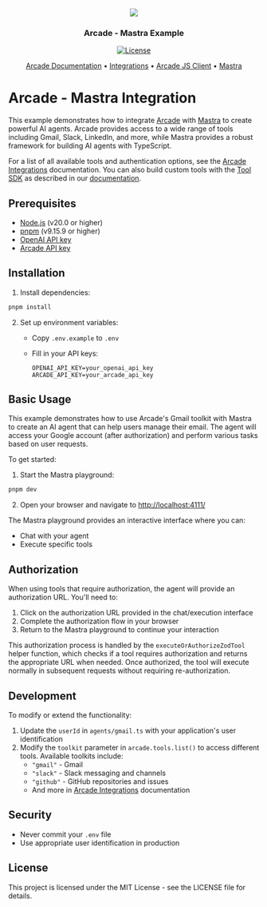 <h3 align="center">
  <a name="readme-top"></a>
  <img
    src="https://docs.arcade.dev/images/logo/arcade-logo.png"
  >
</h3>
<div align="center">
  <h3>Arcade - Mastra Example</h3>
    <a href="https://github.com/your-organization/agents-arcade/blob/main/LICENSE">
  <img src="https://img.shields.io/badge/License-MIT-yellow.svg" alt="License">
</a>
<p align="center">
    <a href="https://docs.arcade.dev" target="_blank">Arcade Documentation</a> •
    <a href="https://docs.arcade.dev/toolkits" target="_blank">Integrations</a> •
    <a href="https://github.com/ArcadeAI/arcade-js" target="_blank">Arcade JS Client</a> •
    <a href="https://github.com/mastra-ai/mastra" target="_blank">Mastra</a>
</p>
</div>

# Arcade - Mastra Integration

This example demonstrates how to integrate [Arcade](https://docs.arcade.dev) with [Mastra](https://mastra.ai/en/docs) to create powerful AI agents. Arcade provides access to a wide range of tools including Gmail, Slack, LinkedIn, and more, while Mastra provides a robust framework for building AI agents with TypeScript.

For a list of all available tools and authentication options, see the [Arcade Integrations](https://docs.arcade.dev/toolkits) documentation. You can also build custom tools with the [Tool SDK](https://github.com/ArcadeAI/arcade-ai) as described in our [documentation](https://docs.arcade.dev/home/build-tools/create-a-toolkit).

## Prerequisites

- [Node.js](https://nodejs.org/en/download/) (v20.0 or higher)
- [pnpm](https://pnpm.io/installation) (v9.15.9 or higher)
- [OpenAI API key](https://platform.openai.com/account/api-keys)
- [Arcade API key](https://docs.arcade.dev/home/api-keys)

## Installation

1. Install dependencies:

```bash
pnpm install
```

2. Set up environment variables:
   - Copy `.env.example` to `.env`
   - Fill in your API keys:

     ```
     OPENAI_API_KEY=your_openai_api_key
     ARCADE_API_KEY=your_arcade_api_key
     ```

## Basic Usage

This example demonstrates how to use Arcade's Gmail toolkit with Mastra to create an AI agent that can help users manage their email. The agent will access your Google account (after authorization) and perform various tasks based on user requests.

To get started:

1. Start the Mastra playground:

```bash
pnpm dev
```

2. Open your browser and navigate to <http://localhost:4111/>

The Mastra playground provides an interactive interface where you can:

- Chat with your agent
- Execute specific tools

## Authorization

When using tools that require authorization, the agent will provide an authorization URL. You'll need to:

1. Click on the authorization URL provided in the chat/execution interface
2. Complete the authorization flow in your browser
3. Return to the Mastra playground to continue your interaction

This authorization process is handled by the `executeOrAuthorizeZodTool` helper function, which checks if a tool requires authorization and returns the appropriate URL when needed. Once authorized, the tool will execute normally in subsequent requests without requiring re-authorization.

## Development

To modify or extend the functionality:

1. Update the `userId` in `agents/gmail.ts` with your application's user identification
2. Modify the `toolkit` parameter in `arcade.tools.list()` to access different tools. Available toolkits include:
   - `"gmail"` - Gmail
   - `"slack"` - Slack messaging and channels
   - `"github"` - GitHub repositories and issues
   - And more in [Arcade Integrations](https://docs.arcade.dev/toolkits) documentation

## Security

- Never commit your `.env` file
- Use appropriate user identification in production

## License

This project is licensed under the MIT License - see the LICENSE file for details.
